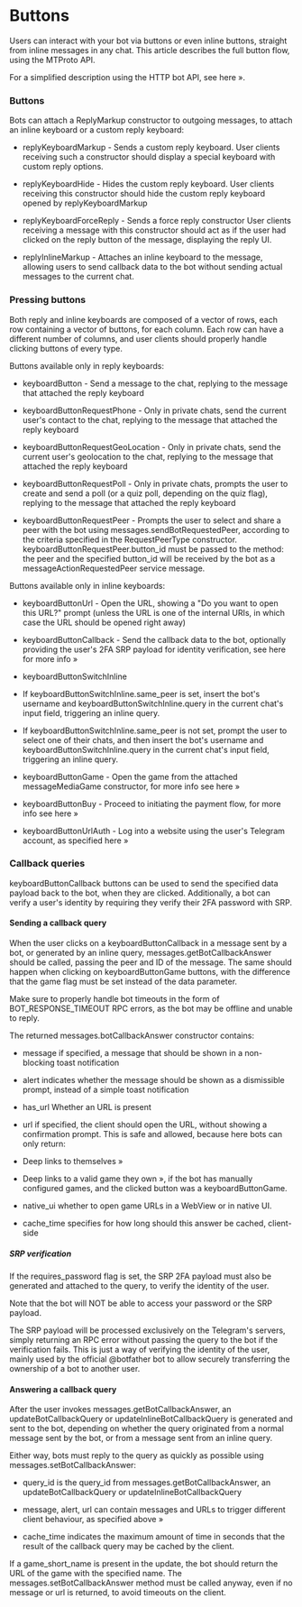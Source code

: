 # Buttons

Users can interact with your bot via buttons or even inline buttons, straight from inline messages in any chat.
This article describes the full button flow, using the MTProto API.

For a simplified description using the HTTP bot API, see here ».

### Buttons

Bots can attach a ReplyMarkup constructor to outgoing messages, to attach an inline keyboard or a custom reply keyboard:

- replyKeyboardMarkup - Sends a custom reply keyboard.     User clients receiving such a constructor should display a special keyboard with custom reply options.

- replyKeyboardHide - Hides the custom reply keyboard.     User clients receiving this constructor should hide the custom reply keyboard opened by replyKeyboardMarkup

- replyKeyboardForceReply - Sends a force reply constructor     User clients receiving a message with this constructor should act as if the user had clicked on the reply button of the message, displaying the reply UI.

- replyInlineMarkup - Attaches an inline keyboard to the message, allowing users to send callback data to the bot without sending actual messages to the current chat.

### Pressing buttons

Both reply and inline keyboards are composed of a vector of rows, each row containing a vector of buttons, for each column.
Each row can have a different number of columns, and user clients should properly handle clicking buttons of every type.

Buttons available only in reply keyboards:

- keyboardButton - Send a message to the chat, replying to the message that attached the reply keyboard

- keyboardButtonRequestPhone - Only in private chats, send the current user's contact to the chat, replying to the message that attached the reply keyboard

- keyboardButtonRequestGeoLocation - Only in private chats, send the current user's geolocation to the chat, replying to the message that attached the reply keyboard

- keyboardButtonRequestPoll - Only in private chats, prompts the user to create and send a poll (or a quiz poll, depending on the quiz flag), replying to the message that attached the reply keyboard

- keyboardButtonRequestPeer - Prompts the user to select and share a peer with the bot using messages.sendBotRequestedPeer, according to the criteria specified in the RequestPeerType constructor. keyboardButtonRequestPeer.button_id must be passed to the method: the peer and the specified button_id will be received by the bot as a messageActionRequestedPeer service message.

Buttons available only in inline keyboards:

- keyboardButtonUrl - Open the URL, showing a "Do you want to open this URL?" prompt (unless the URL is one of the internal URIs, in which case the URL should be opened right away)

- keyboardButtonCallback - Send the callback data to the bot, optionally providing the user's 2FA SRP payload for identity verification, see here for more info »

- keyboardButtonSwitchInline

- If keyboardButtonSwitchInline.same_peer is set, insert the bot's username and keyboardButtonSwitchInline.query in the current chat's input field, triggering an inline query.

- If keyboardButtonSwitchInline.same_peer is not set, prompt the user to select one of their chats, and then insert the bot's username and keyboardButtonSwitchInline.query in the current chat's input field, triggering an inline query.

- keyboardButtonGame - Open the game from the attached messageMediaGame constructor, for more info see here »

- keyboardButtonBuy - Proceed to initiating the payment flow, for more info see here »

- keyboardButtonUrlAuth - Log into a website using the user's Telegram account, as specified here »

### Callback queries

keyboardButtonCallback buttons can be used to send the specified data payload back to the bot, when they are clicked.
Additionally, a bot can verify a user's identity by requiring they verify their 2FA password with SRP.

#### Sending a callback query

When the user clicks on a keyboardButtonCallback in a message sent by a bot, or generated by an inline query, messages.getBotCallbackAnswer should be called, passing the peer and ID of the message.
The same should happen when clicking on keyboardButtonGame buttons, with the difference that the game flag must be set instead of the data parameter.

Make sure to properly handle bot timeouts in the form of BOT_RESPONSE_TIMEOUT RPC errors, as the bot may be offline and unable to reply.

The returned messages.botCallbackAnswer constructor contains:

- message if specified, a message that should be shown in a non-blocking toast notification

- alert indicates whether the message should be shown as a dismissible prompt, instead of a simple toast notification

- has_url Whether an URL is present

- url if specified, the client should open the URL, without showing a confirmation prompt.     This is safe and allowed, because here bots can only return:

- Deep links to themselves »

- Deep links to a valid game they own », if the bot has manually configured games, and the clicked button was a keyboardButtonGame.

- native_ui whether to open game URLs in a WebView or in native UI.

- cache_time specifies for how long should this answer be cached, client-side

##### SRP verification

If the requires_password flag is set, the SRP 2FA payload must also be generated and attached to the query, to verify the identity of the user.

Note that the bot will NOT be able to access your password or the SRP payload.

The SRP payload will be processed exclusively on the Telegram's servers, simply returning an RPC error without passing the query to the bot if the verification fails.
This is just a way of verifying the identity of the user, mainly used by the official @botfather bot to allow securely transferring the ownership of a bot to another user.

#### Answering a callback query

After the user invokes messages.getBotCallbackAnswer, an updateBotCallbackQuery or updateInlineBotCallbackQuery is generated and sent to the bot, depending on whether the query originated from a normal message sent by the bot, or from a message sent from an inline query.

Either way, bots must reply to the query as quickly as possible using messages.setBotCallbackAnswer:

- query_id is the query_id from messages.getBotCallbackAnswer, an updateBotCallbackQuery or updateInlineBotCallbackQuery

- message, alert, url can contain messages and URLs to trigger different client behaviour, as specified above »

- cache_time indicates the maximum amount of time in seconds that the result of the callback query may be cached by the client.

If a game_short_name is present in the update, the bot should return the URL of the game with the specified name.
The messages.setBotCallbackAnswer method must be called anyway, even if no message or url is returned, to avoid timeouts on the client.

